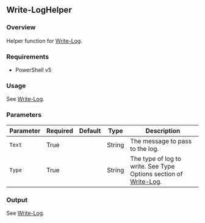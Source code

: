 ## Write-LogHelper
### Overview
Helper function for [Write-Log](./docs/Write-Log.md).

### Requirements
- PowerShell v5

### Usage
See [Write-Log](./Write-Log.md).

### Parameters
| Parameter     | Required | Default     | Type     | Description                                                  |
| ------------- | -------- | ----------- | -------- | ------------------------------------------------------------ |
| `Text`        | True     |             | String   | The message to pass to the log.                              |
| `Type`        | True     |             | String   | The type of log to write. See Type Options section of [Write-Log](./docs/Write-Log.md). |


### Output
See [Write-Log](./Write-Log.md).